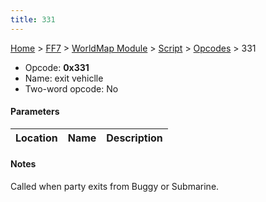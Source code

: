 ```yaml
---
title: 331
---
```


[Home](../../../../Main%20Page.md.md) > [FF7](../../../../FF7.md) > [WorldMap Module](../../../WorldMap%20Module.md) > [Script](../../Script.md) > [Opcodes](../Opcodes.md) > 331

-   Opcode: **0x331**
-   Name: exit vehiclle
-   Two-word opcode: No

#### Parameters

| Location | Name | Description |
|:--------:|:----:|:-----------:|

#### Notes

Called when party exits from Buggy or Submarine.
